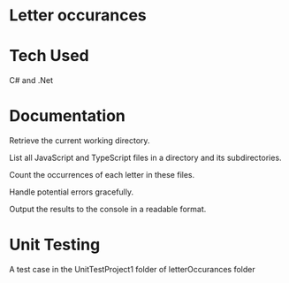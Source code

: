 # Letter occurances 

# Tech Used 

C# and .Net

# Documentation

Retrieve the current working directory.

List all JavaScript and TypeScript files in a directory and its subdirectories.

Count the occurrences of each letter in these files.

Handle potential errors gracefully.

Output the results to the console in a readable format.

# Unit Testing 

A test case in the UnitTestProject1 folder of letterOccurances folder
